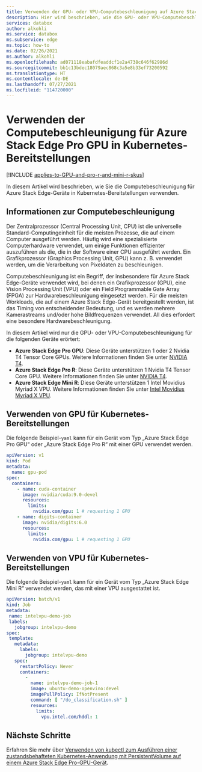```yaml
---
title: Verwenden der GPU- oder VPU-Computebeschleunigung auf Azure Stack Edge-Geräten in Kubernetes-Bereitstellungen | Microsoft-Dokumentation
description: Hier wird beschrieben, wie die GPU- oder VPU-Computebeschleunigung in Kubernetes-Bereitstellungen für Geräte vom Typ „Azure Stack Edge Pro GPU“, „Azure Stack Edge Pro R“ oder „Azure Stack Edge Mini Ri“ verwendet wird.
services: databox
author: alkohli
ms.service: databox
ms.subservice: edge
ms.topic: how-to
ms.date: 02/26/2021
ms.author: alkohli
ms.openlocfilehash: ad071118eabafdfeaddcf1e2a4738c646f62986d
ms.sourcegitcommit: bb1c13bdec18079aec868c3a5e8b33ef73200592
ms.translationtype: HT
ms.contentlocale: de-DE
ms.lasthandoff: 07/27/2021
ms.locfileid: "114720000"
---
```

# <a name="use-compute-acceleration-on-azure-stack-edge-pro-gpu-for-kubernetes-deployment"></a>Verwenden der Computebeschleunigung für Azure Stack Edge Pro GPU in Kubernetes-Bereitstellungen

[!INCLUDE [applies-to-GPU-and-pro-r-and-mini-r-skus](../../includes/azure-stack-edge-applies-to-gpu-pro-r-mini-r-sku.md)]

In diesem Artikel wird beschrieben, wie Sie die Computebeschleunigung für Azure Stack Edge-Geräte in Kubernetes-Bereitstellungen verwenden. 


## <a name="about-compute-acceleration"></a>Informationen zur Computebeschleunigung 

Der Zentralprozessor (Central Processing Unit, CPU) ist die universelle Standard-Computingeinheit für die meisten Prozesse, die auf einem Computer ausgeführt werden. Häufig wird eine spezialisierte Computerhardware verwendet, um einige Funktionen effizienter auszuführen als die, die in der Software einer CPU ausgeführt werden. Ein Grafikprozessor (Graphics Processing Unit, GPU) kann z. B. verwendet werden, um die Verarbeitung von Pixeldaten zu beschleunigen.  

Computebeschleunigung ist ein Begriff, der insbesondere für Azure Stack Edge-Geräte verwendet wird, bei denen ein Grafikprozessor (GPU), eine Vision Processing Unit (VPU) oder ein Field Programmable Gate Array (FPGA) zur Hardwarebeschleunigung eingesetzt werden. Für die meisten Workloads, die auf einem Azure Stack Edge-Gerät bereitgestellt werden, ist das Timing von entscheidender Bedeutung, und es werden mehrere Kamerastreams und/oder hohe Bildfrequenzen verwendet. All dies erfordert eine besondere Hardwarebeschleunigung.

In diesem Artikel wird nur die GPU- oder VPU-Computebeschleunigung für die folgenden Geräte erörtert:

- **Azure Stack Edge Pro GPU**: Diese Geräte unterstützen 1 oder 2 Nvidia T4 Tensor Core GPUs. Weitere Informationen finden Sie unter [NVIDIA T4](https://www.nvidia.com/en-us/data-center/tesla-t4/).
- **Azure Stack Edge Pro R**: Diese Geräte unterstützen 1 Nvidia T4 Tensor Core GPU. Weitere Informationen finden Sie unter [NVIDIA T4](https://www.nvidia.com/en-us/data-center/tesla-t4/).
- **Azure Stack Edge Mini R**: Diese Geräte unterstützen 1 Intel Movidius Myriad X VPU. Weitere Informationen finden Sie unter [Intel Movidius Myriad X VPU](https://www.movidius.com/MyriadX).


## <a name="use-gpu-for-kubernetes-deployment"></a>Verwenden von GPU für Kubernetes-Bereitstellungen

Die folgende Beispiel-`yaml` kann für ein Gerät vom Typ „Azure Stack Edge Pro GPU“ oder „Azure Stack Edge Pro R“ mit einer GPU verwendet werden.

<!--In a production scenario, Pods are not used directly and these are wrapped around higher level constructs like Deployment, ReplicaSet which maintain the desired state in case of pod restarts, failures.-->

```yml
apiVersion: v1
kind: Pod
metadata:
  name: gpu-pod
spec:
  containers:
    - name: cuda-container
      image: nvidia/cuda:9.0-devel
      resources:
        limits:
          nvidia.com/gpu: 1 # requesting 1 GPU
    - name: digits-container
      image: nvidia/digits:6.0
      resources:
        limits:
          nvidia.com/gpu: 1 # requesting 1 GPU
```


## <a name="use-vpu-for-kubernetes-deployment"></a>Verwenden von VPU für Kubernetes-Bereitstellungen

Die folgende Beispiel-`yaml` kann für ein Gerät vom Typ „Azure Stack Edge Mini R“ verwendet werden, das mit einer VPU ausgestattet ist.

```yml
apiVersion: batch/v1
kind: Job
metadata:
 name: intelvpu-demo-job
 labels:
   jobgroup: intelvpu-demo
spec:
 template:
   metadata:
     labels:
       jobgroup: intelvpu-demo
   spec:
     restartPolicy: Never
     containers:
       -
         name: intelvpu-demo-job-1
         image: ubuntu-demo-openvino:devel
         imagePullPolicy: IfNotPresent
         command: [ "/do_classification.sh" ]
         resources:
           limits:
             vpu.intel.com/hddl: 1
```


## <a name="next-steps"></a>Nächste Schritte

Erfahren Sie mehr über [Verwenden von kubectl zum Ausführen einer zustandsbehafteten Kubernetes-Anwendung mit PersistentVolume auf einem Azure Stack Edge Pro-GPU-Gerät](azure-stack-edge-gpu-deploy-stateful-application-static-provision-kubernetes.md).
